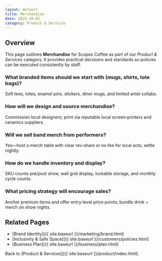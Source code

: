 ```yaml
---
layout: default
title: Merchandise
date: 2025-10-02
category: Product & Services
---
```


## Overview
This page outlines **Merchandise** for Scopes Coffee as part of our _Product & Services_ category. It provides practical decisions and standards so policies can be executed consistently by staff.

### What branded items should we start with (mugs, shirts, tote bags)?
Soft tees, totes, enamel pins, stickers, diner mugs, and limited artist collabs.

### How will we design and source merchandise?
Commission local designers; print via reputable local screen‑printers and ceramics suppliers.

### Will we sell band merch from performers?
Yes—host a merch table with clear rev‑share or no‑fee for local acts; settle nightly.

### How do we handle inventory and display?
SKU counts pre/post show, wall grid display, lockable storage, and monthly cycle counts.

### What pricing strategy will encourage sales?
Anchor premium items and offer entry‑level price points; bundle drink + merch on show nights.

## Related Pages
- [Brand Identity]({{ site.baseurl }}/marketing/brand.html)
- [Inclusivity & Safe Space]({{ site.baseurl }}/customers/policies.html)
- [Business Plan]({{ site.baseurl }}/business/plan.html)

Back to [Product & Services]({{ site.baseurl }}/product/index.html).
